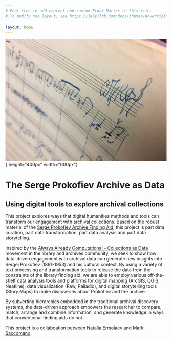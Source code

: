 ```yaml
---
# Feel free to add content and custom Front Matter to this file.
# To modify the layout, see https://jekyllrb.com/docs/themes/#overriding-theme-defaults

layout: home
---
```

![Prokofiev Image](img/Proko_signature.jpg){:height="400px" width="600px"}

# The Serge Prokofiev Archive as Data

## Using digital tools to explore archival collections

This project explores ways that digital humanities methods and tools can transform our engagement with archival collections. Based on the robust material of the [Serge Prokofiev Archive Finding Aid](https://findingaids.library.columbia.edu/ead/nnc-rb/ldpd_10815449/summary), this project is part data curation, part data transformation, part data analysis and part data storytelling.

Inspired by the [Always Already Computational - Collections as Data](https://collectionsasdata.github.io/) movement in the library and archives community, we seek to show how data-driven engagement with archival data can generate new insights into Sergei Prokofiev (1891-1953) and his cultural context. By using a variety of text processing and transformation tools to release the data from the constraints of the library finding aid, we are able to employ various off-the-shelf data analysis tools and platforms for digital mapping (ArcGIS, QGIS, Neatline), data visualization (Raw, Palladio), and digital storytelling tools (Story Maps) to make discoveries about Prokofiev and the archive.

By subverting hierarchies embedded in the traditional archival discovery systems, the data-driven approach empowers the researcher to compare, match, arrange and combine information, and generate knowledge in ways that conventional finding aids do not.

This project is a collaboation between [Natalia Ermolaev](https://www.nataliaermolaev.com/) and [Mark Saccomano](https://music.columbia.edu/bios/mark-saccomano).
